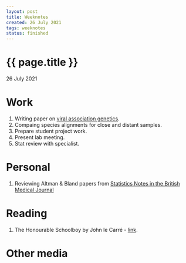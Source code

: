 ```yaml
---
layout: post
title: Weeknotes
created: 26 July 2021
tags: weeknotes
status: finished
---
```


{{ page.title }}
================

<p class="meta">26 July 2021</p>

# Work
1. Writing paper on [viral association genetics](https://www.ncbi.nlm.nih.gov/labs/virus/vssi/#/virus?SeqType_s=Nucleotide&VirusLineage_ss=Human%20orthopneumovirus,%20taxid:11250).
2. Compaing species alignments for close and distant samples.
3. Prepare student project work.
4. Present lab meeting.
5. Stat review with specialist.

# Personal 
1. Reviewing Altman & Bland papers from [Statistics Notes in the British Medical Journal](https://www-users.york.ac.uk/~mb55/pubs/pbstnote.htm)

# Reading
1. The Honourable Schoolboy by John le Carré - [link](https://www.goodreads.com/book/show/18990.The_Honourable_Schoolboy).

# Other media
